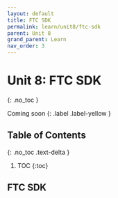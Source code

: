 ```yaml
---
layout: default
title: FTC SDK
permalink: learn/unit8/ftc-sdk
parent: Unit 8
grand_parent: Learn
nav_order: 3
---
```


<!-- prettier-ignore-start -->

# Unit 8: FTC SDK

{: .no_toc }

Coming soon {: .label .label-yellow }

## Table of Contents

{: .no_toc .text-delta }

1. TOC
{:toc}

<!-- prettier-ignore-end -->

## FTC SDK

